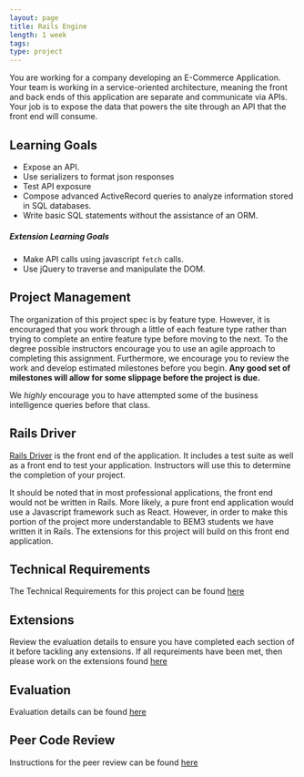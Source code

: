 ```yaml
---
layout: page
title: Rails Engine
length: 1 week
tags:
type: project
---
```


You are working for a company developing an E-Commerce Application. Your team is working in a service-oriented architecture, meaning the front and back ends of this application are separate and communicate via APIs. Your job is to expose the data that powers the site through an API that the front end will consume.

## Learning Goals

* Expose an API.
* Use serializers to format json responses
* Test API exposure
* Compose advanced ActiveRecord queries to analyze information stored in SQL databases.
* Write basic SQL statements without the assistance of an ORM.

##### Extension Learning Goals
* Make API calls using javascript `fetch` calls.
* Use jQuery to traverse and manipulate the DOM.

## Project Management

The organization of this project spec is by feature type. However, it is encouraged that you work through a little of each feature type rather than trying to complete an entire feature type before moving to the next. To the degree possible instructors encourage you to use an agile approach to completing this assignment. Furthermore, we encourage you to review the work and develop estimated milestones before you begin. **Any good set of milestones will allow for some slippage before the project is due.**

We *highly* encourage you to have attempted some of the business intelligence queries before that class.

## Rails Driver

[Rails Driver](https://github.com/turingschool-examples/rails_driver) is the front end of the application. It includes a test suite as well as a front end to test your application. Instructors will use this to determine the completion of your project.

It should be noted that in most professional applications, the front end would not be written in Rails. More likely, a pure front end application would use a Javascript framework such as React. However, in order to make this portion of the project more understandable to BEM3 students we have written it in Rails. The extensions for this project will build on this front end application.

## Technical Requirements

The Technical Requirements for this project can be found [here](./requirements)

## Extensions

Review the evaluation details to ensure you have completed each section of it before tackling any extensions.
If all requreiments have been met, then please work on the extensions found [here](./extensions)

## Evaluation

Evaluation details can be found [here](./evaluation)

## Peer Code Review

Instructions for the peer review can be found [here](./peer_code_review)
